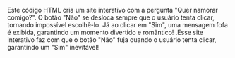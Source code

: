 Este código HTML cria um site interativo com a pergunta "Quer namorar comigo?". O botão "Não" se desloca sempre que o usuário tenta clicar, tornando impossível escolhê-lo. Já ao clicar em "Sim", uma mensagem fofa é exibida, garantindo um momento divertido e romântico!
.Esse site interativo faz com que o botão "Não" fuja quando o usuário tenta clicar, garantindo um "Sim" inevitável!
